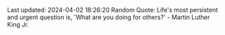 Last updated: 2024-04-02 18:26:20
Random Quote: Life's most persistent and urgent question is, 'What are you doing for others?' - Martin Luther King Jr.